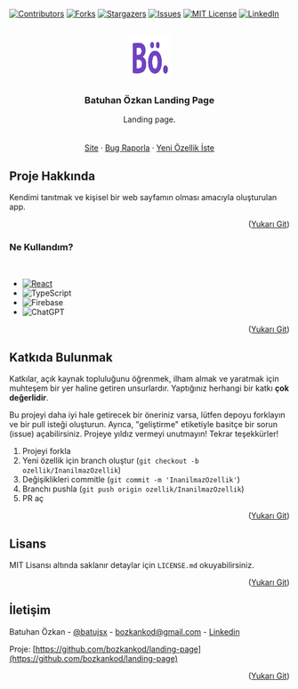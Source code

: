 <a name="readme-top"></a>

[![Contributors][contributors-shield]][contributors-url]
[![Forks][forks-shield]][forks-url]
[![Stargazers][stars-shield]][stars-url]
[![Issues][issues-shield]][issues-url]
[![MIT License][license-shield]][license-url]
[![LinkedIn][linkedin-shield]][linkedin-url]

<br />
<div align="center">
  <a href="https://github.com/bozkankod/landing-page">
    <img src="src/Assets/logo.png" alt="Logo" width="80" height="80">
  </a>

  <h3 align="center">Batuhan Özkan Landing Page</h3>

  <p align="center">
    Landing page.
    <br />
    </a>
    <br />
    <br />
    <a href="https://batuhanozkan.dev" target="_blank">Site</a>
    ·
    <a href="https://github.com/bozkankod/landing-page/issues">Bug Raporla</a>
    ·
    <a href="https://github.com/bozkankod/landing-page/issues">Yeni Özellik İste</a>
  </p>
</div>


## Proje Hakkında
Kendimi tanıtmak ve kişisel bir web sayfamın olması amacıyla oluşturulan app.


<p align="right">(<a href="#readme-top">Yukarı Git</a>)</p>



### Ne Kullandım?

<br/>

* [![React][React.js]][React-url]
* ![TypeScript](https://img.shields.io/badge/typescript-%23007ACC.svg?style=for-the-badge&logo=typescript&logoColor=white)
* ![Firebase](https://img.shields.io/badge/Firebase-039BE5?style=for-the-badge&logo=Firebase&logoColor=white)
* ![ChatGPT](https://img.shields.io/badge/chatGPT-74aa9c?style=for-the-badge&logo=openai&logoColor=white)

<p align="right">(<a href="#readme-top">Yukarı Git</a>)</p>



## Katkıda Bulunmak


Katkılar, açık kaynak topluluğunu öğrenmek, ilham almak ve yaratmak için muhteşem bir yer haline getiren unsurlardır. Yaptığınız herhangi bir katkı **çok değerlidir**.

Bu projeyi daha iyi hale getirecek bir öneriniz varsa, lütfen depoyu forklayın ve bir pull isteği oluşturun. Ayrıca, "geliştirme" etiketiyle basitçe bir sorun (issue) açabilirsiniz.
Projeye yıldız vermeyi unutmayın! Tekrar teşekkürler!

1. Projeyi forkla
2. Yeni özellik için branch oluştur (`git checkout -b ozellik/InanilmazOzellik`)
3. Değişiklikleri commitle (`git commit -m 'InanilmazOzellik'`)
4. Branchı pushla (`git push origin ozellik/InanilmazOzellik`)
5. PR aç

<p align="right">(<a href="#readme-top">Yukarı Git</a>)</p>



## Lisans

MIT Lisansı altında saklanır detaylar için `LICENSE.md` okuyabilirsiniz.

<p align="right">(<a href="#readme-top">Yukarı Git</a>)</p>



## İletişim

Batuhan Özkan - [@batujsx](https://twitter.com/batujsx) - bozkankod@gmail.com - 
[Linkedin](https://www.linkedin.com/in/batudev/)

Proje: [https://github.com/bozkankod/landing-page](https://github.com/bozkankod/landing-page)

<p align="right">(<a href="#readme-top">Yukarı Git</a>)</p>



[linkedin-url]: https://www.linkedin.com/in/landing-page/
[contributors-shield]: https://img.shields.io/github/contributors/bozkankod/landing-page.svg?style=for-the-badge
[contributors-url]: https://github.com/Bozkankod/landing-page/graphs/contributors/
[forks-shield]: https://img.shields.io/github/forks/bozkankod/landing-page.svg?style=for-the-badge
[forks-url]: https://github.com/bozkankod/landing-page/network/members
[stars-shield]: https://img.shields.io/github/stars/bozkankod/landing-page.svg?style=for-the-badge
[stars-url]: https://github.com/bozkankod/landing-page/stargazers
[issues-shield]: https://img.shields.io/github/issues/bozkankod/landing-page.svg?style=for-the-badge
[issues-url]: https://github.com/bozkankod/landing-page/issues
[license-shield]: https://img.shields.io/github/license/bozkankod/landing-page.svg?style=for-the-badge
[license-url]: https://github.com/bozkankod/landing-page/blob/main/LICENSE.MD
[linkedin-shield]: https://img.shields.io/badge/-LinkedIn-black.svg?style=for-the-badge&logo=linkedin&colorB=555
[linkedin-url]: https://linkedin.com/company/scrum-point
[product-screenshot]: images/screenshot.png
[Next.js]: https://img.shields.io/badge/next.js-000000?style=for-the-badge&logo=nextdotjs&logoColor=white
[Next-url]: https://nextjs.org/
[React.js]: https://img.shields.io/badge/React-20232A?style=for-the-badge&logo=react&logoColor=61DAFB
[React-url]: https://reactjs.org/
[Vue.js]: https://img.shields.io/badge/Vue.js-35495E?style=for-the-badge&logo=vuedotjs&logoColor=4FC08D
[Vue-url]: https://vuejs.org/
[Angular.io]: https://img.shields.io/badge/Angular-DD0031?style=for-the-badge&logo=angular&logoColor=white
[Angular-url]: https://angular.io/
[Svelte.dev]: https://img.shields.io/badge/Svelte-4A4A55?style=for-the-badge&logo=svelte&logoColor=FF3E00
[Svelte-url]: https://svelte.dev/
[Laravel.com]: https://img.shields.io/badge/Laravel-FF2D20?style=for-the-badge&logo=laravel&logoColor=white
[Laravel-url]: https://laravel.com
[Bootstrap.com]: https://img.shields.io/badge/Bootstrap-563D7C?style=for-the-badge&logo=bootstrap&logoColor=white
[Bootstrap-url]: https://getbootstrap.com
[JQuery.com]: https://img.shields.io/badge/jQuery-0769AD?style=for-the-badge&logo=jquery&logoColor=white
[JQuery-url]: https://jquery.com 
